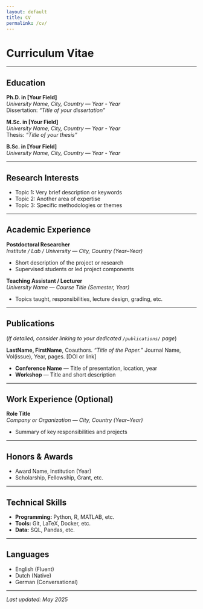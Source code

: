 ```yaml
---
layout: default
title: CV
permalink: /cv/
---
```


# Curriculum Vitae

---

## Education

**Ph.D. in [Your Field]**  
_University Name, City, Country — Year - Year_  
Dissertation: *“Title of your dissertation”*

**M.Sc. in [Your Field]**  
_University Name, City, Country — Year - Year_  
Thesis: *“Title of your thesis”*

**B.Sc. in [Your Field]**  
_University Name, City, Country — Year - Year_

---

## Research Interests

- Topic 1: Very brief description or keywords  
- Topic 2: Another area of expertise  
- Topic 3: Specific methodologies or themes

---

## Academic Experience

**Postdoctoral Researcher**  
_Institute / Lab / University — City, Country (Year–Year)_  
- Short description of the project or research
- Supervised students or led project components

**Teaching Assistant / Lecturer**  
_University Name — Course Title (Semester, Year)_  
- Topics taught, responsibilities, lecture design, grading, etc.

---

## Publications

(*If detailed, consider linking to your dedicated `/publications/` page*)

**LastName, FirstName**, Coauthors. _“Title of the Paper.”_ Journal Name, Vol(issue), Year, pages. [DOI or link]

- **Conference Name** — Title of presentation, location, year  
- **Workshop** — Title and short description

---

## Work Experience (Optional)

**Role Title**  
_Company or Organization — City, Country (Year–Year)_  
- Summary of key responsibilities and projects

---

## Honors & Awards

- Award Name, Institution (Year)  
- Scholarship, Fellowship, Grant, etc.

---

## Technical Skills

- **Programming:** Python, R, MATLAB, etc.  
- **Tools:** Git, LaTeX, Docker, etc.  
- **Data:** SQL, Pandas, etc.

---

## Languages

- English (Fluent)  
- Dutch (Native)  
- German (Conversational)

---

_Last updated: May 2025_
